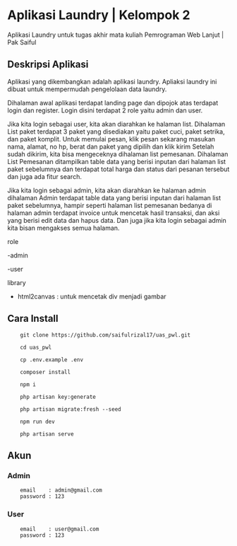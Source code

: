 # Aplikasi Laundry | Kelompok 2
Aplikasi Laundry untuk tugas akhir mata kuliah Pemrograman Web Lanjut | Pak Saiful
## Deskripsi Aplikasi
Aplikasi yang dikembangkan adalah aplikasi laundry. 
Apliaksi laundry ini dibuat untuk mempermudah pengelolaan data laundry.

Dihalaman awal aplikasi terdapat landing page dan dipojok atas terdapat login dan register.
Login disini terdapat 2 role yaitu admin dan user. 

Jika kita login sebagai user, kita akan diarahkan ke halaman list.
Dihalaman List paket terdapat 3 paket yang disediakan yaitu paket cuci, paket setrika, dan paket komplit.
Untuk memulai pesan, klik pesan sekarang masukan nama, alamat, no hp, berat dan paket yang dipilih dan klik kirim
Setelah sudah dikirim, kita bisa mengeceknya dihalaman list pemesanan.
Dihalaman List Pemesanan ditampilkan table data yang berisi inputan dari halaman list paket sebelumnya dan terdapat total harga dan status dari pesanan tersebut dan juga ada fitur search.

Jika kita login sebagai admin, kita akan diarahkan ke halaman admin 
dihalaman Admin terdapat table data yang berisi inputan dari halaman list paket sebelumnya, hampir seperti halaman list pemesanan bedanya di halaman admin terdapat invoice untuk mencetak hasil transaksi, dan aksi yang berisi edit data dan hapus data. Dan juga jika kita login sebagai admin kita bisan mengakses semua halaman.

role

-admin

-user

library
- html2canvas : untuk mencetak div menjadi gambar
## Cara Install
```shell
    git clone https://github.com/saifulrizal17/uas_pwl.git

    cd uas_pwl

    cp .env.example .env

    composer install

    npm i

    php artisan key:generate

    php artisan migrate:fresh --seed

    npm run dev

    php artisan serve

```
## Akun
### Admin
```shell
    email    : admin@gmail.com
    password : 123
```
### User
```shell
    email    : user@gmail.com
    password : 123
```
